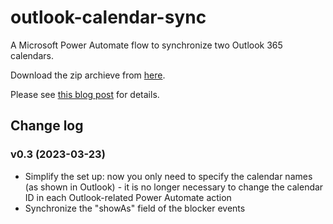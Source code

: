# outlook-calendar-sync

A Microsoft Power Automate flow to synchronize two Outlook 365 calendars.

Download the zip archieve from [here](https://github.com/MShekow/outlook-calendar-sync/raw/main/Outlook%20calendar%20sync%20v0.3.zip).

Please see [this blog post](https://www.augmentedmind.de/?p=2990) for details.

## Change log

### v0.3 (2023-03-23)

* Simplify the set up: now you only need to specify the calendar names (as shown in Outlook) - it is
  no longer necessary to change the calendar ID in each Outlook-related Power Automate action
* Synchronize the "showAs" field of the blocker events
